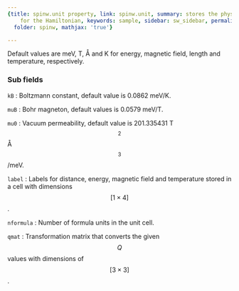```yaml
---
{title: spinw.unit property, link: spinw.unit, summary: stores the physical units
    for the Hamiltonian, keywords: sample, sidebar: sw_sidebar, permalink: spinw_unit.html,
  folder: spinw, mathjax: 'true'}

---
```

 
Default values are meV, T, Å and K for energy, magnetic
field, length and temperature, respectively.
 
### Sub fields
 
`kB`
: Boltzmann constant, default value is 0.0862 meV/K.
 
`muB`
: Bohr magneton, default values is 0.0579 meV/T.
 
`mu0`
: Vacuum permeability, default value is 201.335431 T$$^2$$Å$$^3$$/meV.
 
`label`
: Labels for distance, energy, magnetic field and temperature
stored in a cell with dimensions $$[1\times 4]$$.
 
`nformula`
: Number of formula units in the unit cell.
 
`qmat`
: Transformation matrix that converts the given $$Q$$ values with
dimensions of $$[3\times 3]$$.
 


